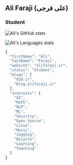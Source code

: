 ## Ali Faraji (علی فرجی)

### Student


![Ali's GitHub stats](https://github-readme-stats.vercel.app/api?username=alifa98&show_icons=true&theme=dark&icon_color=FF6600&count_private=true)

![Ali's Languages stats](https://github-readme-stats.vercel.app/api/top-langs/?username=alifa98&langs_count=6&theme=dark)

```javascript
{
  "firstName": "Ali",
  "lastName": "Faraji",
  "website": "alifaraji.ir",
  "status": "Student",
  "blogs": [
    "01d.ir",
    "blog.alifaraji.ir"
  ],
  "interests": [
    "AI",
    "Math",
    "NLP",
    "ML",
    "Security",
    "Open Source",
    "Linux",
    "Music",
    "Jogging",
    "Bicycle",
    "Learning",
    "Teaching"
  ]
}
```
